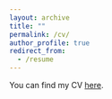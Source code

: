 ```yaml
---
layout: archive
title: ""
permalink: /cv/
author_profile: true
redirect_from:
  - /resume
---
```


You can find my CV [here](/files/CV_Adolfo_Fuentes.pdf).
